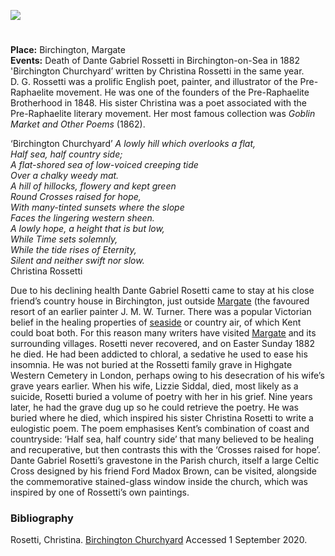 <a href="https://dev.visual-essays.app"><img src="https://dev-visual-essays.netlify.app/images/ve-button.png"></a> <param ve-config title="Dante Gabriel Rossetti (1828-1882) and Christina Rossetti (1830-1894)" author="Laura Allen" layout="vtl" banner="/images/banners/19c.jpg">

<param ve-entity eid="Q21993856" aliases="Birchington">
<param ve-entity eid="Q865021" aliases="Birchington-on-Sea">
<param ve-entity eid="Q618045" aliases="Margate">
<param ve-entity eid="Q17546635" aliases="Parish church">
<param ve-entity eid="Q184814" aliases="Pre-Raphaelite Brotherhood">

#

**Place:** Birchington, Margate   
**Events:** Death of Dante Gabriel Rossetti in Birchington-on-Sea in 1882   
'Birchington Churchyard’ written by Christina Rossetti in the same year.   
D. G. Rossetti was a prolific English poet, painter, and illustrator of the Pre-Raphaelite movement. He was one of the founders of the Pre-Raphaelite Brotherhood in 1848. His sister Christina was a poet associated with the Pre-Raphaelite literary movement. Her most famous collection was _Goblin Market and Other Poems_ (1862).
<param ve-image url="https://upload.wikimedia.org/wikipedia/commons/d/d3/Dante_Gabriel_Rossetti_-_Joan_of_Arc_%281882%29.jpg" label="Dante Gabriel Rossetti - Joan of Arc (1882)" attribution="Dante Gabriel Rossetti, Public domain, via Wikimedia Commons">
<param ve-map center="Q865021" zoom="10">

‘Birchington Churchyard’
_A lowly hill which overlooks a flat,   
Half sea, half country side;   
A flat-shored sea of low-voiced creeping tide   
Over a chalky weedy mat.   
A hill of hillocks, flowery and kept green   
Round Crosses raised for hope,   
With many-tinted sunsets where the slope   
Faces the lingering western sheen.   
A lowly hope, a height that is but low,   
While Time sets solemnly,   
While the tide rises of Eternity,   
Silent and neither swift nor slow._     
Christina Rossetti   


Due to his declining health Dante Gabriel Rosetti came to stay at his close friend’s country house in Birchington, just outside [Margate](/dickens/19c-margate) (the favoured resort of an earlier painter J. M. W. Turner. There was a popular Victorian belief in the healing properties of [seaside](/19c/19c-seaside) or country air, of which Kent could boat both. For this reason many writers have visited [Margate](/dickens/19c-margate) and its surrounding villages. Rosetti never recovered, and on Easter Sunday 1882 he died. He had been addicted to chloral, a sedative he used to ease his insomnia. He was not buried at the Rossetti family grave in Highgate Western Cemetery in London, perhaps owing to his desecration of his wife’s grave years earlier. When his wife, Lizzie Siddal, died, most likely as a suicide, Rosetti buried a volume of poetry with her in his grief. Nine years later, he had the grave dug up so he could retrieve the poetry. He was buried where he died, which inspired his sister Christina Rosetti to write a eulogistic poem. The poem emphasises Kent’s combination of coast and countryside: ‘Half sea, half country side’ that many believed to be healing and recuperative, but then contrasts this with the ‘Crosses raised for hope’.  Dante Gabriel Rosetti’s gravestone in the Parish church, itself a large Celtic Cross designed by his friend Ford Madox Brown, can be visited, alongside the commemorative stained-glass window inside the church, which was inspired by one of Rossetti’s own paintings.
<param ve-image url="https://upload.wikimedia.org/wikipedia/commons/a/a9/The_grave_of_Dante_Gabriel_Rossetti_in_the_churchyard_of_All_Saints%2C_Birchington-on-Sea.jpg" label="The grave of Dante Gabriel Rossetti in the churchyard of All Saints, Birchington-on-Sea" attribution="Tedster007, CC BY-SA 4.0, via Wikimedia Commons">
<param ve-image url="https://upload.wikimedia.org/wikipedia/commons/f/f3/All_Saints%2C_Birchington._Kent_-_geograph.org.uk_-_1547499.jpg" label="All Saints, Birchington" attribution="John Salmon / All Saints, Birchington. Kent">
<param ve-image url="https://upload.wikimedia.org/wikipedia/commons/a/a7/Joseph_Mallord_William_Turner_%281775-1851%29_-_Margate_-_N02700_-_National_Gallery.jpg" label="Joseph Mallord William Turner (1775-1851) - Margate" attribution="J. M. W. Turner, Public domain, via Wikimedia Commons">
<param ve-image url="eliot5.jpg" label="Margate" attribution="Martin Crowther">
<param ve-map center="Q21993856" zoom="15">

### Bibliography
Rosetti, Christina. [Birchington Churchyard](https://hellopoetry.com/poem/16025/birchington-churchyard/) Accessed 1 September 2020.
